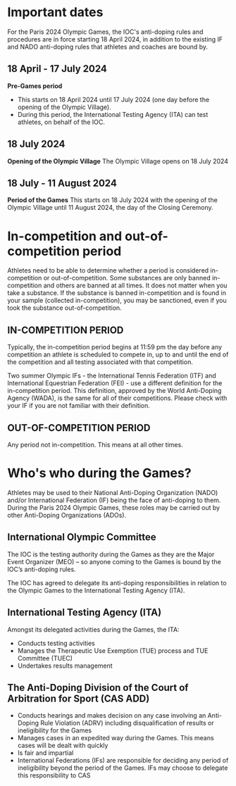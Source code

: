 # Important dates
For the Paris 2024 Olympic Games, the IOC's anti-doping rules and procedures are in force starting 18 April 2024, in addition to the existing IF and NADO anti-doping rules that athletes and coaches are bound by.

## 18 April - 17 July 2024
**Pre-Games period**
- This starts on 18 April 2024 until 17 July 2024 (one day before the opening of the Olympic Village). 
- During this period, the International Testing Agency (ITA) can test athletes, on behalf of the IOC.

## 18 July 2024
**Opening of the Olympic Village**
The Olympic Village opens on 18 July 2024

## 18 July - 11 August 2024
**Period of the Games**
This starts on 18 July 2024 with the opening of the Olympic Village until 11 August 2024, the day of the Closing Ceremony.

# In-competition and out-of-competition period
Athletes need to be able to determine whether a period is considered in-competition or out-of-competition. Some substances are only banned in-competition and others are banned at all times. It does not matter when you take a substance. If the substance is banned in-competition and is found in your sample (collected in-competition), you may be sanctioned, even if you took the substance out-of-competition.

## IN-COMPETITION PERIOD
Typically, the in-competition period begins at 11:59 pm the day before any competition an athlete is scheduled to compete in, up to and until the end of the competition and all testing associated with that competition.

Two summer Olympic IFs - the International Tennis Federation (ITF) and International Equestrian Federation (FEI) - use a different definition for the in-competition period. This definition, approved by the World Anti-Doping Agency (WADA), is the same for all of their competitions. Please check with your IF if you are not familiar with their definition.

## OUT-OF-COMPETITION PERIOD
Any period not in-competition. This means at all other times.

# Who's who during the Games?
Athletes may be used to their National Anti-Doping Organization (NADO) and/or International Federation (IF) being the face of anti-doping to them. During the Paris 2024 Olympic Games, these roles may be carried out by other Anti-Doping Organizations (ADOs).

## International Olympic Committee
The IOC is the testing authority during the Games as they are the Major Event Organizer (MEO) – so anyone coming to the Games is bound by the IOC’s anti-doping rules.

The IOC has agreed to delegate its anti-doping responsibilities in relation to the Olympic Games to the International Testing Agency (ITA).

## International Testing Agency (ITA)
Amongst its delegated activities during the Games, the ITA:
- Conducts testing activities
- Manages the Therapeutic Use Exemption (TUE) process and TUE Committee (TUEC)
- Undertakes results management

## The Anti-Doping Division of the Court of Arbitration for Sport (CAS ADD)
- Conducts hearings and makes decision on any case involving an Anti-Doping Rule Violation (ADRV) including disqualification of results or ineligibility for the Games
- Manages cases in an expedited way during the Games. This means cases will be dealt with quickly
- Is fair and impartial
- International Federations (IFs) are responsible for deciding any period of ineligibility beyond the period of the Games. IFs may choose to delegate this responsibility to CAS

